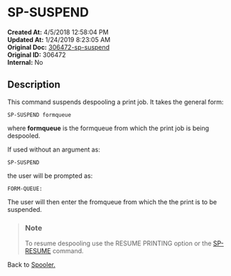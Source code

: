 # SP-SUSPEND

**Created At:** 4/5/2018 12:58:04 PM  
**Updated At:** 1/24/2019 8:23:05 AM  
**Original Doc:** [306472-sp-suspend](https://docs.jbase.com/44205-spooler/306472-sp-suspend)  
**Original ID:** 306472  
**Internal:** No  

## Description

This command suspends despooling a print job. It takes the general form:

```
SP-SUSPEND formqueue
```

where **formqueue** is the formqueue from which the print job is being despooled.

If used without an argument as:

```
SP-SUSPEND
```

the user will be prompted as:

```
FORM-QUEUE:
```

The user will then enter the fromqueue from which the the print is to be suspended.

> ### Note
>
> To resume despooling use the RESUME PRINTING option or the [SP-RESUME](./../sp-resume) command.

Back to [Spooler.](./../jbase-spooler)
